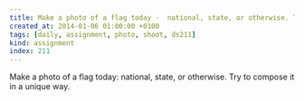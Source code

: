 ```yaml
---
title: Make a photo of a flag today -  national, state, or otherwise. Try to compose it in a unique way.
created_at: 2014-01-06 01:00:00 +0100
tags: [daily, assignment, photo, shoot, ds211]
kind: assignment
index: 211
---
```


Make a photo of a flag today: national, state, or otherwise. Try to compose it in a unique way.
